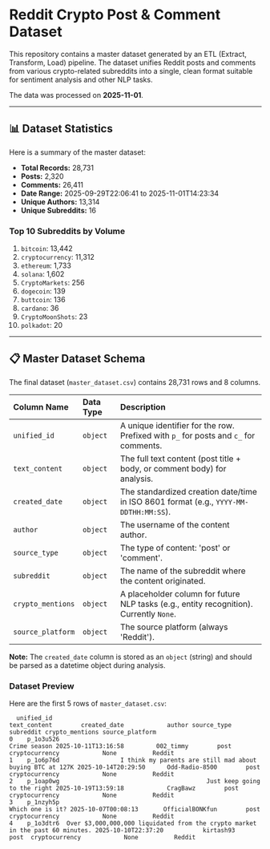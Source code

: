# Reddit Crypto Post & Comment Dataset

This repository contains a master dataset generated by an ETL (Extract, Transform, Load) pipeline. The dataset unifies Reddit posts and comments from various crypto-related subreddits into a single, clean format suitable for sentiment analysis and other NLP tasks.

The data was processed on **2025-11-01**.

-----

## 📊 Dataset Statistics

Here is a summary of the master dataset:

  * **Total Records:** 28,731
  * **Posts:** 2,320
  * **Comments:** 26,411
  * **Date Range:** 2025-09-29T22:06:41 to 2025-11-01T14:23:34
  * **Unique Authors:** 13,314
  * **Unique Subreddits:** 16

### Top 10 Subreddits by Volume

1.  `bitcoin`: 13,442
2.  `cryptocurrency`: 11,312
3.  `ethereum`: 1,733
4.  `solana`: 1,602
5.  `CryptoMarkets`: 256
6.  `dogecoin`: 139
7.  `buttcoin`: 136
8.  `cardano`: 36
9.  `CryptoMoonShots`: 23
10. `polkadot`: 20

-----

## 📋 Master Dataset Schema

The final dataset (`master_dataset.csv`) contains 28,731 rows and 8 columns.

| Column Name | Data Type | Description |
| :--- | :--- | :--- |
| `unified_id` | `object` | A unique identifier for the row. Prefixed with `p_` for posts and `c_` for comments. |
| `text_content` | `object` | The full text content (post title + body, or comment body) for analysis. |
| `created_date` | `object` | The standardized creation date/time in ISO 8601 format (e.g., `YYYY-MM-DDTHH:MM:SS`). |
| `author` | `object` | The username of the content author. |
| `source_type` | `object` | The type of content: 'post' or 'comment'. |
| `subreddit` | `object` | The name of the subreddit where the content originated. |
| `crypto_mentions`| `object` | A placeholder column for future NLP tasks (e.g., entity recognition). Currently `None`. |
| `source_platform`| `object` | The source platform (always 'Reddit'). |

**Note:** The `created_date` column is stored as an `object` (string) and should be parsed as a datetime object during analysis.

### Dataset Preview

Here are the first 5 rows of `master_dataset.csv`:

```
  unified_id                                                      text_content        created_date            author source_type       subreddit crypto_mentions source_platform
0    p_1o3u526                                                       Crime season 2025-10-11T13:16:58         002_timmy        post  cryptocurrency            None          Reddit
1    p_1o6p76d                 I think my parents are still mad about buying BTC at 127K 2025-10-14T20:29:50      Odd-Radio-8500        post  cryptocurrency            None          Reddit
2    p_1oap0wg                                         Just keep going to the right 2025-10-19T13:59:18            CragBawz        post  cryptocurrency            None          Reddit
3    p_1nzyh5p                                                          Which one is it? 2025-10-07T00:08:13       OfficialBONKfun        post  cryptocurrency            None          Reddit
4    p_1o3dtr6  Over $3,000,000,000 liquidated from the crypto market in the past 60 minutes. 2025-10-10T22:37:20           kirtash93        post  cryptocurrency            None          Reddit
```



